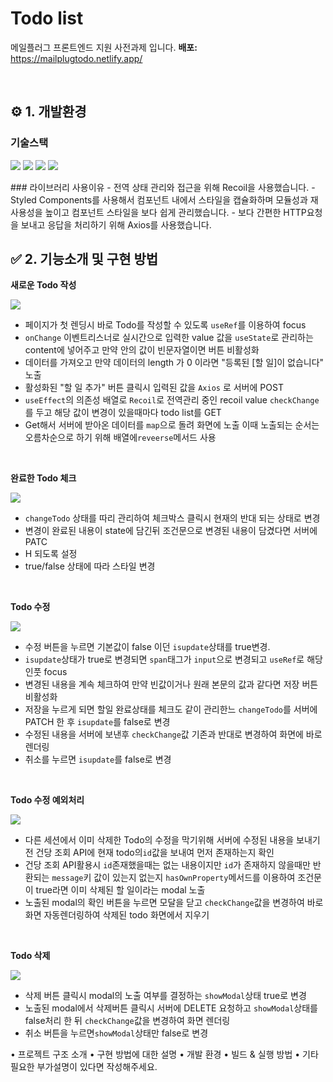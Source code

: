 # Todo list

메일플러그 프론트엔드 지원 사전과제 입니다.
<strong>배포:</strong> https://mailplugtodo.netlify.app/

<br />

## ⚙️ 1. 개발환경

### 기술스택

<p  align="left">

<img  src="https://img.shields.io/badge/Recoil-2D333B?style=for-the-badge&logo=react&logoColor=3578E5">
<img  src="https://img.shields.io/badge/Styled component-2D333B?style=for-the-badge&logo=styledcomponents&logoColor=#DB7093">
<img  src="https://img.shields.io/badge/axios-2D333B?style=for-the-badge&logo=axios&logoColor=#F7B93E">
<img  src="https://img.shields.io/badge/javascript-2D333B?style=for-the-badge&logo=javascript&logoColor=#F7DF1E">

</p>
### 라이브러리 사용이유
- 전역 상태 관리와 접근을 위해 Recoil을 사용했습니다.
- Styled Components를 사용해서 컴포넌트 내에서 스타일을 캡슐화하며 모듈성과 재사용성을 높이고 컴포넌트 스타일을 보다 쉽게 ​​관리했습니다.
- 보다 간편한 HTTP요청을 보내고 응답을 처리하기 위해 Axios를 사용했습니다.

<br />

## ✅ 2. 기능소개 및 구현 방법

<strong>새로운 Todo 작성</strong>

<img src="https://github.com/dananote/To-do-list/assets/124513796/284eae0c-0c0e-4c7d-a943-219113b09158" style="max-width: 600px;"/>

- 페이지가 첫 렌딩시 바로 Todo를 작성할 수 있도록 <code>useRef</code>를 이용하여 focus
- <code>onChange</code> 이벤트리스너로 실시간으로 입력한 value 값을 <code>useState</code>로 관리하는 content에 넣어주고 만약 안의 값이 빈문자열이면 버튼 비활성화
- 데이터를 가져오고 만약 데이터의 length 가 0 이라면 "등록된 [할 일]이 없습니다" 노출
- 활성화된 "할 일 추가" 버튼 클릭시 입력된 값을 <code>Axios</code> 로 서버에 POST
- <code>useEffect</code>의 의존성 배열로 <code>Recoil</code>로 전역관리 중인 recoil value <code>checkChange</code>를 두고 해당 값이 변경이 있을때마다 todo list를 GET
- Get해서 서버에 받아온 데이터를 <code>map</code>으로 돌려 화면에 노출 이때 노출되는 순서는 오름차순으로 하기 위해 배열에<code>reveerse</code>메서드 사용

<br />

<strong>완료한 Todo 체크</strong>

<img src="https://github.com/dananote/To-do-list/assets/124513796/cdf16128-54b9-4719-b190-a7715fd970cd" style="max-width: 600px;"/>

- <code>changeTodo</code> 상태를 따리 관리하여 체크박스 클릭시 현재의 반대 되는 상태로 변경
- 변경이 완료된 내용이 state에 담긴뒤 조건문으로 변경된 내용이 담겼다면 서버에 PATC
- H 되도록 설정
- true/false 상태에 따라 스타일 변경

<br />

<strong>Todo 수정</strong>

<img src="https://github.com/dananote/To-do-list/assets/124513796/76215cb2-ed84-4523-832a-b746b338689e" style="max-width: 600px;"/>

- 수정 버튼을 누르면 기본값이 false 이던 <code>isupdate</code>상태를 true변경.
- <code>isupdate</code>상태가 true로 변경되면 <code>span</code>태그가 <code>input</code>으로 변경되고 <code>useRef</code>로 해당 인풋 focus
- 변경된 내용을 계속 체크하여 만약 빈값이거나 원래 본문의 값과 같다면 저장 버튼 비활성화
- 저장을 누르게 되면 할일 완료상태를 체크도 같이 관리한느 <code>changeTodo</code>를 서버에 PATCH 한 후 <code>isupdate</code>를 false로 변경
- 수정된 내용을 서버에 보낸후 <code>checkChange</code>값 기존과 반대로 변경하여 화면에 바로 렌더링
- 취소를 누르면 <code>isupdate</code>를 false로 변경

<br />

<strong>Todo 수정 예외처리</strong>

<img src="https://github.com/dananote/To-do-list/assets/124513796/e87ceaf3-2b67-43d9-8fb4-bc0ebebede4e" style="max-width: 600px;"/>

- 다른 세션에서 이미 삭제한 Todo의 수정을 막기위해 서버에 수정된 내용을 보내기 전 건당 조회 API에 현재 todo의<code>id</code>값을 보내여 먼저 존재하는지 확인
- 건당 조회 API활용시 <code>id</code>존재했을때는 없는 내용이지만 <code>id</code>가 존재하지 않을때만 반환되는 <code>message</code>키 값이 있는지 없는지 <code>hasOwnProperty</code>메서드를 이용하여 조건문이 true라면 이미 삭제된 할 일이라는 modal 노출
- 노출된 modal의 확인 버튼을 누르면 모달을 닫고 <code>checkChange</code>값을 변경하여 바로 화면 자동렌더링하여 삭제된 todo 화면에서 지우기

<br />

<strong>Todo 삭제</strong>

<img src="https://github.com/dananote/To-do-list/assets/124513796/d44e0837-191a-4cc8-a5bb-8578416661ba" style="max-width: 600px;"/>

- 삭제 버튼 클릭시 modal의 노출 여부를 결정하는 <code>showModal</code>상태 true로 변경
- 노출된 modal에서 삭제버튼 클릭시 서버에 DELETE 요청하고 <code>showModal</code>상태를 false처리 한 뒤 <code>checkChange</code>값을 변경하여 화면 렌더링
- 취소 버튼을 누르면<code>showModal</code>상태만 false로 변경

• 프로젝트 구조 소개
• 구현 방법에 대한 설명
• 개발 환경
• 빌드 & 실행 방법
• 기타 필요한 부가설명이 있다면 작성해주세요.
